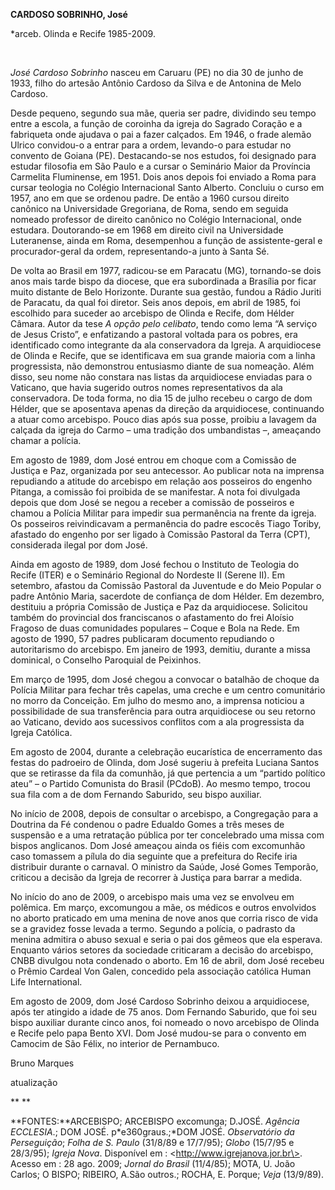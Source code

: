 **CARDOSO SOBRINHO, José**

\*arceb. Olinda e Recife 1985-2009.

 

*José Cardoso Sobrinho* nasceu em Caruaru (PE) no dia 30 de junho de
1933, filho do artesão Antônio Cardoso da Silva e de Antonina de Melo
Cardoso.

Desde pequeno, segundo sua mãe, queria ser padre, dividindo seu tempo
entre a escola, a função de coroinha da igreja do Sagrado Coração e a
fabriqueta onde ajudava o pai a fazer calçados. Em 1946, o frade alemão
Ulrico convidou-o a entrar para a ordem, levando-o para estudar no
convento de Goiana (PE). Destacando-se nos estudos, foi designado para
estudar filosofia em São Paulo e a cursar o Seminário Maior da Província
Carmelita Fluminense, em 1951. Dois anos depois foi enviado a Roma para
cursar teologia no Colégio Internacional Santo Alberto. Concluiu o curso
em 1957, ano em que se ordenou padre. De então a 1960 cursou direito
canônico na Universidade Gregoriana, de Roma, sendo em seguida nomeado
professor de direito canônico no Colégio Internacional, onde estudara.
Doutorando-se em 1968 em direito civil na Universidade Luteranense,
ainda em Roma, desempenhou a função de assistente-geral e
procurador-geral da ordem, representando-a junto à Santa Sé.

De volta ao Brasil em 1977, radicou-se em Paracatu (MG), tornando-se
dois anos mais tarde bispo da diocese, que era subordinada a Brasília
por ficar muito distante de Belo Horizonte. Durante sua gestão, fundou a
Rádio Juriti de Paracatu, da qual foi diretor. Seis anos depois, em
abril de 1985, foi escolhido para suceder ao arcebispo de Olinda e
Recife, dom Hélder Câmara. Autor da tese *A opção pelo celibato*, tendo
como lema “A serviço de Jesus Cristo”, e enfatizando a pastoral voltada
para os pobres, era identificado como integrante da ala conservadora da
Igreja. A arquidiocese de Olinda e Recife, que se identificava em sua
grande maioria com a linha progressista, não demonstrou entusiasmo
diante de sua nomeação. Além disso, seu nome não constara nas listas da
arquidiocese enviadas para o Vaticano, que havia sugerido outros nomes
representativos da ala conservadora. De toda forma, no dia 15 de julho
recebeu o cargo de dom Hélder, que se aposentava apenas da direção da
arquidiocese, continuando a atuar como arcebispo. Pouco dias após sua
posse, proibiu a lavagem da calçada da igreja do Carmo – uma tradição
dos umbandistas –, ameaçando chamar a polícia.

Em agosto de 1989, dom José entrou em choque com a Comissão de Justiça e
Paz, organizada por seu antecessor. Ao publicar nota na imprensa
repudiando a atitude do arcebispo em relação aos posseiros do engenho
Pitanga, a comissão foi proibida de se manifestar. A nota foi divulgada
depois que dom José se negou a receber a comissão de posseiros e chamou
a Polícia Militar para impedir sua permanência na frente da igreja. Os
posseiros reivindicavam a permanência do padre escocês Tiago Toriby,
afastado do engenho por ser ligado à Comissão Pastoral da Terra (CPT),
considerada ilegal por dom José.

Ainda em agosto de 1989, dom José fechou o Instituto de Teologia do
Recife (ITER) e o Seminário Regional do Nordeste II (Serene II). Em
setembro, afastou da Comissão Pastoral da Juventude e do Meio Popular o
padre Antônio Maria, sacerdote de confiança de dom Hélder. Em dezembro,
destituiu a própria Comissão de Justiça e Paz da arquidiocese. Solicitou
também do provincial dos franciscanos o afastamento do frei Aloísio
Fragoso de duas comunidades populares – Coque e Bola na Rede. Em agosto
de 1990, 57 padres publicaram documento repudiando o autoritarismo do
arcebispo. Em janeiro de 1993, demitiu, durante a missa dominical, o
Conselho Paroquial de Peixinhos.

Em março de 1995, dom José chegou a convocar o batalhão de choque da
Polícia Militar para fechar três capelas, uma creche e um centro
comunitário no morro da Conceição. Em julho do mesmo ano, a imprensa
noticiou a possibilidade de sua transferência para outra arquidiocese ou
seu retorno ao Vaticano, devido aos sucessivos conflitos com a ala
progressista da Igreja Católica.

Em agosto de 2004, durante a celebração eucarística de encerramento das
festas do padroeiro de Olinda, dom José sugeriu à prefeita Luciana
Santos que se retirasse da fila da comunhão, já que pertencia a um
“partido político ateu” – o Partido Comunista do Brasil (PCdoB). Ao
mesmo tempo, trocou sua fila com a de dom Fernando Saburido, seu bispo
auxiliar.

No início de 2008, depois de consultar o arcebispo, a Congregação para a
Doutrina da Fé condenou o padre Edualdo Gomes a três meses de suspensão
e a uma retratação pública por ter concelebrado uma missa com bispos
anglicanos. Dom José ameaçou ainda os fiéis com excomunhão caso tomassem
a pílula do dia seguinte que a prefeitura do Recife iria distribuir
durante o carnaval. O ministro da Saúde, José Gomes Temporão, criticou a
decisão da Igreja de recorrer à Justiça para barrar a medida.

No início do ano de 2009, o arcebispo mais uma vez se envolveu em
polêmica. Em março, excomungou a mãe, os médicos e outros envolvidos no
aborto praticado em uma menina de nove anos que corria risco de vida se
a gravidez fosse levada a termo. Segundo a polícia, o padrasto da menina
admitira o abuso sexual e seria o pai dos gêmeos que ela esperava.
Enquanto vários setores da sociedade criticaram a decisão do arcebispo,
CNBB divulgou nota condenado o aborto. Em 16 de abril, dom José recebeu
o Prêmio Cardeal Von Galen, concedido pela associação católica Human
Life International.

Em agosto de 2009, dom José Cardoso Sobrinho deixou a arquidiocese, após
ter atingido a idade de 75 anos. Dom Fernando Saburido, que foi seu
bispo auxiliar durante cinco anos, foi nomeado o novo arcebispo de
Olinda e Recife pelo papa Bento XVI. Dom José mudou-se para o convento
em Camocim de São Félix, no interior de Pernambuco.

Bruno Marques

atualização

** **

**FONTES:**ARCEBISPO; ARCEBISPO excomunga; D.JOSÉ. *Agência ECCLESIA*.;
DOM JOSÉ. p*e360graus.;*DOM JOSÉ. *Observatório da Perseguição*; *Folha
de S. Paulo* (31/8/89 e 17/7/95); *Globo* (15/7/95 e 28/3/95); *Igreja
Nova*. Disponível em : \<http://www.igrejanova.jor.br\>. Acesso em : 28
ago. 2009; *Jornal do Brasil* (11/4/85); MOTA, U. João Carlos; O BISPO;
RIBEIRO, A.São outros.; ROCHA, E. Porque; *Veja* (13/9/89).

 
